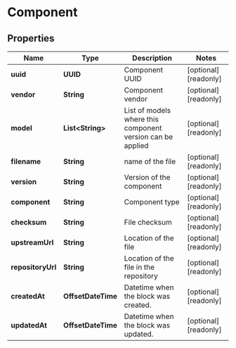 

# Component


## Properties

| Name | Type | Description | Notes |
|------------ | ------------- | ------------- | -------------|
|**uuid** | **UUID** | Component UUID |  [optional] [readonly] |
|**vendor** | **String** | Component vendor |  [optional] [readonly] |
|**model** | **List&lt;String&gt;** | List of models where this component version can be applied |  [optional] [readonly] |
|**filename** | **String** | name of the file |  [optional] [readonly] |
|**version** | **String** | Version of the component |  [optional] [readonly] |
|**component** | **String** | Component type |  [optional] [readonly] |
|**checksum** | **String** | File checksum |  [optional] [readonly] |
|**upstreamUrl** | **String** | Location of the file |  [optional] [readonly] |
|**repositoryUrl** | **String** | Location of the file in the repository |  [optional] [readonly] |
|**createdAt** | **OffsetDateTime** | Datetime when the block was created. |  [optional] [readonly] |
|**updatedAt** | **OffsetDateTime** | Datetime when the block was updated. |  [optional] [readonly] |



